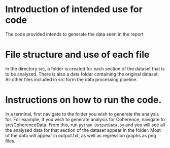 # Introduction of intended use for code

The code provided intends to generate the data seen in the report

# File structure and use of each file

In the directory src, a folder is created for each section of the dataset that is to be analysed. 
There is also a data folder containing the original dataset.
All other files included in src form the data processing pipeline.

# Instructions on how to run the code.

In a terminal, first navigate to the folder you wish to generate the analysis for.
For example, if you wish to generate analysis for Coherence, navigate to src/CoherenceData.
From this, run 
`python OutputData.py`
and you will see all the analysed data for that section of the dataset appear in the folder.
Most of the data will appear in output.txt, as well as regression graphs as png files.

